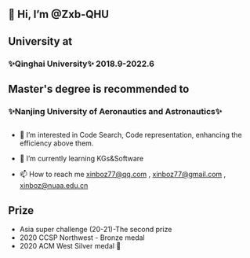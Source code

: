 
##  👋 Hi, I’m @Zxb-QHU
## University at 
### ✨Qinghai University✨ 2018.9-2022.6
## Master's degree is recommended to 
### ✨Nanjing University of Aeronautics and Astronautics✨

##
- 👀 I’m interested in Code Search, Code representation, enhancing the efficiency above them.
- 🌱 I’m currently learning KGs&Software

- 📫 How to reach me 
xinboz77@qq.com , xinboz77@gmail.com , xinboz@nuaa.edu.cn

## Prize
- Asia super challenge (20-21)-The second prize
- 2020 CCSP Northwest - Bronze medal
- 2020 ACM West Silver medal 🌟

<!---
Zxb-QHU/Zxb-QHU is a ✨ special ✨ repository because its `README.md` (this file) appears on your GitHub profile.
You can click the Preview link to take a look at your changes.
--->
